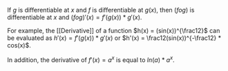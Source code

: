 If $g$ is differentiable at $x$ and $f$ is differentiable at $g(x)$, then $(f o g)$ is differentiable at $x$ and $(f o g)'(x) = f'(g(x)) * g'(x)$.

For example, the [[Derivative]] of a function $h(x) = (sin(x))^{\frac12}$ can be evaluated as $h'(x) = f'(g(x)) * g'(x)$ or $h'(x) = \frac12(sin(x))^{-\frac12} * cos(x)$.

In addition, the derivative of $f'(x) = a^x$ is equal to $ln(a)*a^x$.